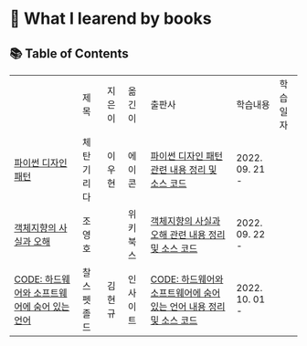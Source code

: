 # :bookmark: What I learend by books

## :books: Table of Contents

<table>
    <th>
        <td> 제목 </td>
        <td> 지은이 </td>
        <td> 옮긴이 </td>
        <td> 출판사 </td>
        <td> 학습내용 </td>
        <td> 학습일자 </td>
    </th>
    <tr>
        <td> <a href="http://www.kyobobook.co.kr/product/detailViewKor.laf?ejkGb=KOR&mallGb=KOR&barcode=9791161752440&orderClick=LEa&Kc="> 파이썬 디자인 패턴 </td>
        <td> 체탄 기리다 </td>
        <td> 이우현 </td>
        <td> 에이콘 </td>
        <td> <a href=""> 파이썬 디자인 패턴 관련 내용 정리 및 소스 코드 </a> </td>
        <td> 2022. 09. 21 - </td>
    </tr>
    <tr>
        <td> <a href="http://www.kyobobook.co.kr/product/detailViewKor.laf?ejkGb=KOR&mallGb=KOR&barcode=9788998139766&orderClick=LEa&Kc="> 객체지향의 사실과 오해 </td>
        <td> 조영호 </td>
        <td> </td>
        <td> 위키북스 </td>
        <td> <a href=""> 객체지향의 사실과 오해 관련 내용 정리 및 소스 코드 </a> </td>
        <td> 2022. 09. 22 - </td>
    </tr>
    <tr>
        <td> <a href="https://product.kyobobook.co.kr/detail/S000001033006"> CODE: 하드웨어와 소프트웨어에 숨어 있는 언어 </td>
        <td> 찰스 펫졸드 </td>
        <td> 김현규 </td>
        <td> 인사이트 </td>
        <td> <a href="./CODE"> CODE: 하드웨어와 소프트웨어에 숨어 있는 언어 내용 정리 및 소스 코드 </a> </td>
        <td> 2022. 10. 01 - </td>
    </tr>

</table>
